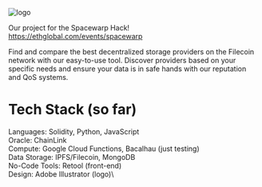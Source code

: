 ![logo](https://pbs.twimg.com/profile_images/1621661121412321280/wKSq-cwx_400x400.jpg)


Our project for the Spacewarp Hack! https://ethglobal.com/events/spacewarp

Find and compare the best decentralized storage providers on the Filecoin network with our easy-to-use tool. Discover providers based on your specific needs and ensure your data is in safe hands with our reputation and QoS systems.

# Tech Stack (so far)
Languages: Solidity, Python, JavaScript\
Oracle: ChainLink\
Compute: Google Cloud Functions, Bacalhau (just testing)\
Data Storage: IPFS/Filecoin, MongoDB\
No-Code Tools: Retool (front-end)\
Design: Adobe Illustrator (logo)\
